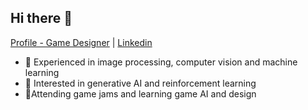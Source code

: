 ## Hi there 👋

[Profile - Game Designer](https://keskinyasemin.com.tr/) | [Linkedin](https://www.linkedin.com/in/keskinyasemin) 

- :flower_playing_cards: Experienced in image processing, computer vision and machine learning
- :space_invader: Interested in generative AI and reinforcement learning
- :hatched_chick:Attending game jams and learning game AI and design 
